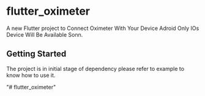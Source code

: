# flutter_oximeter

A new Flutter project to Connect Oximeter With Your Device Adroid Only IOs Device Will Be Available Sonn.

## Getting Started

The project is in initial stage of dependency please refer to example to know how to use it.

"# flutter_oximeter" 
